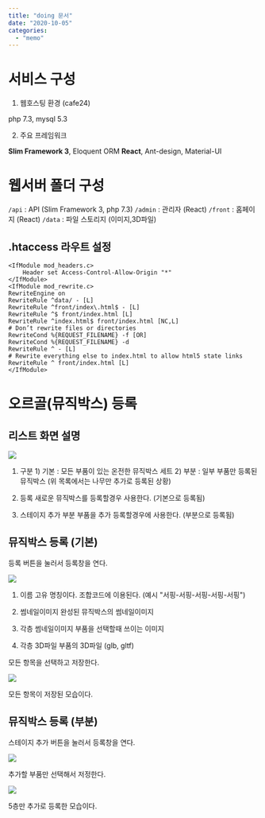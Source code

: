 ```yaml
---
title: "doing 문서"
date: "2020-10-05"
categories: 
  - "memo"
---
```


# 서비스 구성

1) 웹호스팅 환경 (cafe24)

php 7.3, mysql 5.3

2) 주요 프레임워크

**Slim Framework 3**, Eloquent ORM **React**, Ant-design, Material-UI

# 웹서버 폴더 구성

`/api` : API (Slim Framework 3, php 7.3) `/admin` : 관리자 (React) `/front` : 홈페이지 (React) `/data` : 파일 스토리지 (이미지,3D파일)

## .htaccess 라우트 설정

```
<IfModule mod_headers.c>
    Header set Access-Control-Allow-Origin "*"
</IfModule>
<IfModule mod_rewrite.c>
RewriteEngine on
RewriteRule ^data/ - [L]
RewriteRule ^front/index\.html$ - [L]
RewriteRule ^$ front/index.html [L]
RewriteRule ^index.html$ front/index.html [NC,L]
# Don’t rewrite files or directories
RewriteCond %{REQUEST_FILENAME} -f [OR]
RewriteCond %{REQUEST_FILENAME} -d
RewriteRule ^ - [L]
# Rewrite everything else to index.html to allow html5 state links
RewriteRule ^ front/index.html [L]
</IfModule>
```

# 오르골(뮤직박스) 등록

## 리스트 화면 설명

[![](images/1.png)](http://note.heyo.me/wp-content/uploads/2020/10/1.png)

1. 구분 1) 기본 : 모든 부품이 있는 온전한 뮤직박스 세트 2) 부분 : 일부 부품만 등록된 뮤직박스 (위 목록에서는 나무만 추가로 등록된 상황)
    
2. 등록 새로운 뮤직박스를 등록할경우 사용한다. (기본으로 등록됨)
    
3. 스테이지 추가 부분 부품을 추가 등록할경우에 사용한다. (부분으로 등록됨)
    

## 뮤직박스 등록 (기본)

등록 버튼을 눌러서 등록창을 연다.

[![](images/2.png)](http://note.heyo.me/wp-content/uploads/2020/10/2.png)

1. 이름 고유 명칭이다. 조합코드에 이용된다. (예시 "서핑-서핑-서핑-서핑-서핑")
    
2. 썸네일이미지 완성된 뮤직박스의 썸네일이미지
    
3. 각층 썸네일이미지 부품을 선택할때 쓰이는 이미지
    
4. 각층 3D파일 부품의 3D파일 (glb, gltf)
    

모든 항목을 선택하고 저장한다.

[![](images/4.png)](http://note.heyo.me/wp-content/uploads/2020/10/4.png)

모든 항목이 저장된 모습이다.

## 뮤직박스 등록 (부분)

스테이지 추가 버튼을 눌러서 등록창을 연다.

[![](images/5.png)](http://note.heyo.me/wp-content/uploads/2020/10/5.png)

추가할 부품만 선택해서 저정한다.

[![](images/3.png)](http://note.heyo.me/wp-content/uploads/2020/10/3.png)

5층만 추가로 등록한 모습이다.
